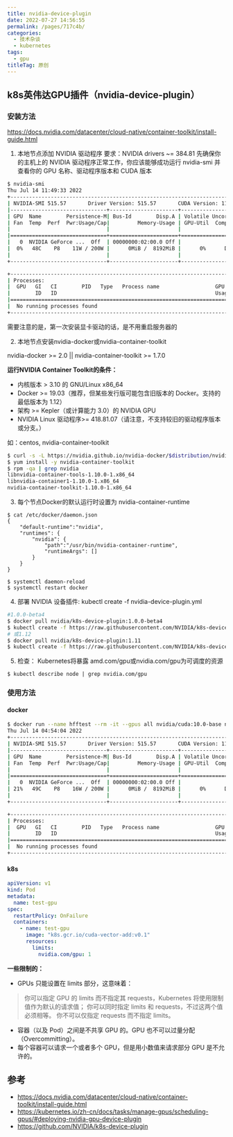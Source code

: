 ```yaml
---
title: nvidia-device-plugin
date: 2022-07-27 14:56:55
permalink: /pages/717c4b/
categories:
  - 技术杂谈
  - kubernetes
tags:
  - gpu
titleTag: 原创
---
```


## k8s英伟达GPU插件（nvidia-device-plugin）

### 安装方法

https://docs.nvidia.com/datacenter/cloud-native/container-toolkit/install-guide.html

1. 本地节点添加 NVIDIA 驱动程序
要求：NVIDIA drivers ~= 384.81
先确保你的主机上的 NVIDIA 驱动程序正常工作，你应该能够成功运行 nvidia-smi 并查看你的 GPU 名称、驱动程序版本和 CUDA 版本
```bash
$ nvidia-smi
Thu Jul 14 11:49:33 2022
+-----------------------------------------------------------------------------+
| NVIDIA-SMI 515.57       Driver Version: 515.57       CUDA Version: 11.7     |
|-------------------------------+----------------------+----------------------+
| GPU  Name        Persistence-M| Bus-Id        Disp.A | Volatile Uncorr. ECC |
| Fan  Temp  Perf  Pwr:Usage/Cap|         Memory-Usage | GPU-Util  Compute M. |
|                               |                      |               MIG M. |
|===============================+======================+======================|
|   0  NVIDIA GeForce ...  Off  | 00000000:02:00.0 Off |                  N/A |
|  0%   48C    P8    11W / 200W |      0MiB /  8192MiB |      0%      Default |
|                               |                      |                  N/A |
+-------------------------------+----------------------+----------------------+

+-----------------------------------------------------------------------------+
| Processes:                                                                  |
|  GPU   GI   CI        PID   Type   Process name                  GPU Memory |
|        ID   ID                                                   Usage      |
|=============================================================================|
|  No running processes found                                                 |
+-----------------------------------------------------------------------------+
```
需要注意的是，第一次安装显卡驱动的话，是不用重启服务器的

2. 本地节点安装nvidia-docker或nvidia-container-toolkit

nvidia-docker >= 2.0 || nvidia-container-toolkit >= 1.7.0

**运行NVIDIA Container Toolkit的条件：**
+ 内核版本 > 3.10 的 GNU/Linux x86_64
+ Docker >= 19.03（推荐，但某些发行版可能包含旧版本的 Docker。支持的最低版本为 1.12）
+ 架构 >= Kepler（或计算能力 3.0）的 NVIDIA GPU
+  NVIDIA Linux 驱动程序>= 418.81.07（请注意，不支持较旧的驱动程序版本或分支。）


如：centos, nvidia-container-toolkit
```bash
$ curl -s -L https://nvidia.github.io/nvidia-docker/$distribution/nvidia-docker.repo | sudo tee /etc/yum.repos.d/nvidia-docker.repo
$ yum install -y nvidia-container-toolkit
$ rpm -qa | grep nvidia
libnvidia-container-tools-1.10.0-1.x86_64
libnvidia-container1-1.10.0-1.x86_64
nvidia-container-toolkit-1.10.0-1.x86_64
```

3. 每个节点Docker的默认运行时设置为 nvidia-container-runtime

```
$ cat /etc/docker/daemon.json
{
    "default-runtime":"nvidia",
    "runtimes": {
        "nvidia": {
            "path":"/usr/bin/nvidia-container-runtime",
            "runtimeArgs": []
        }
    }
}

$ systemctl daemon-reload
$ systemctl restart docker

```

4. 部署 NVIDIA 设备插件: kubectl create -f nvidia-device-plugin.yml
```bash
#1.0.0-beta4
$ docker pull nvidia/k8s-device-plugin:1.0.0-beta4
$ kubectl create -f https://raw.githubusercontent.com/NVIDIA/k8s-device-plugin/1.0.0-beta4/nvidia-device-plugin.yml
# 或1.12
$ docker pull nvidia/k8s-device-plugin:1.11
$ kubectl create -f https://raw.githubusercontent.com/NVIDIA/k8s-device-plugin/v1.12/nvidia-device-plugin.yml
```

5. 检查：
Kubernetes将暴露 amd.com/gpu或nvidia.com/gpu为可调度的资源
```
$ kubectl describe node | grep nvidia.com/gpu
```

### 使用方法
#### docker 
```bash
$ docker run --name hfftest --rm -it --gpus all nvidia/cuda:10.0-base nvidia-smi
Thu Jul 14 04:54:04 2022
+-----------------------------------------------------------------------------+
| NVIDIA-SMI 515.57       Driver Version: 515.57       CUDA Version: 11.7     |
|-------------------------------+----------------------+----------------------+
| GPU  Name        Persistence-M| Bus-Id        Disp.A | Volatile Uncorr. ECC |
| Fan  Temp  Perf  Pwr:Usage/Cap|         Memory-Usage | GPU-Util  Compute M. |
|                               |                      |               MIG M. |
|===============================+======================+======================|
|   0  NVIDIA GeForce ...  Off  | 00000000:02:00.0 Off |                  N/A |
| 21%   49C    P8    16W / 200W |      0MiB /  8192MiB |      0%      Default |
|                               |                      |                  N/A |
+-------------------------------+----------------------+----------------------+

+-----------------------------------------------------------------------------+
| Processes:                                                                  |
|  GPU   GI   CI        PID   Type   Process name                  GPU Memory |
|        ID   ID                                                   Usage      |
|=============================================================================|
|  No running processes found                                                 |
+-----------------------------------------------------------------------------+
```

#### k8s
```yaml
apiVersion: v1
kind: Pod
metadata:
  name: test-gpu
spec:
  restartPolicy: OnFailure
  containers:
    - name: test-gpu
      image: "k8s.gcr.io/cuda-vector-add:v0.1"
      resources:
        limits:
          nvidia.com/gpu: 1
```

**一些限制的：**
+ GPUs 只能设置在 limits 部分，这意味着：
>你可以指定 GPU 的 limits 而不指定其 requests，Kubernetes 将使用限制 值作为默认的请求值；
>你可以同时指定 limits 和 requests，不过这两个值必须相等。
>你不可以仅指定 requests 而不指定 limits。
+ 容器（以及 Pod）之间是不共享 GPU 的。GPU 也不可以过量分配（Overcommitting）。
+ 每个容器可以请求一个或者多个 GPU，但是用小数值来请求部分 GPU 是不允许的。



## 参考

+ https://docs.nvidia.com/datacenter/cloud-native/container-toolkit/install-guide.html
+ https://kubernetes.io/zh-cn/docs/tasks/manage-gpus/scheduling-gpus/#deploying-nvidia-gpu-device-plugin
+ https://github.com/NVIDIA/k8s-device-plugin


